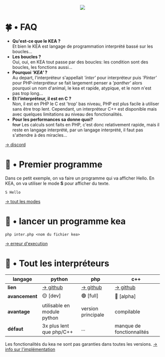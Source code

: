 <p align="center">
    <img src="https://www.zupimages.net/up/22/03/v6rj.png">
</p>

# 🍀 • FAQ

- **Qu'est-ce que le KEA ?**\
Et bien le KEA est langage de programmation interprété bassé sur les boucles...
- **Les boucles ?**\
Oui, oui, en KEA tout passe par des boucles: les condition sont des boucles, les fonctions aussi...
- **Pourquoi *'KEA'* ?**\
Au depart, l'interpréteur s'appellait *'inter'* pour interpréteur puis *'Pinter'* pour PHP-interpréteur se fait largement penser a *'panther'* alors pourquoi un nom d'animal, le kea et rapide, atypique, et le nom n'est pas trop long...
- **Et l'interpréteur, il est en C ?**\
Non, il est en PHP le C est 'trop' bas niveau, PHP est plus facile à utiliser sans être trop lent. Cependant, un interpréteur C++ est disponible mais avec quelques limitations au niveau des fonctionalités.
- **Pour les performances sa donne quoi?**\
~~feur~~ Les calculs sont faits en PHP, c'est donc relativement rapide, mais il reste en langage interprété, par un langage interprété, il faut pas s'attendre à des miracles...

[→ discord](http://pf4.ddns.net/discord)

# 🥤 • Premier programme

Dans ce petit exemple, on va faire un programme qui va afficher Hello.
En KEA, on va utiliser le mode **S** pour afficher du texte.
```kea
S Hello
```
[→ tout les modes](/doc/modes.md)

# 👾 • lancer un programme kea

```shell
php inter.php <nom du fichier kea>
```
[→ erreur d'execution](/doc/errors.md)

# 🍒 • Tout les interpréteurs

| **langage**    | python                                          | php                                                | c++                                             |
|----------------|-------------------------------------------------|----------------------------------------------------|-------------------------------------------------|
| **lien**       | [→ github](https://github.com/KEA-corp/KEA-php) | [→ github](https://github.com/KEA-corp/KEA-python) | [→ github](https://github.com/KEA-corp/KEA-cpp) |
| **avancement** | 🟡 [dev]                                        | 🟢 [full]                                         | 🔵 [alpha]                                     |
| **avantage**   |  utilisable en module python                    | version principale                                 |  compilable                                     |
| **défaut**     |  3x plus lent que php/C++                       | ...                                                |  manque de fonctionnalités                      |

Les fonctionalités du kea ne sont pas garanties dans toutes les versions.
[→ info sur l'implémentation](/doc/implemented.md)